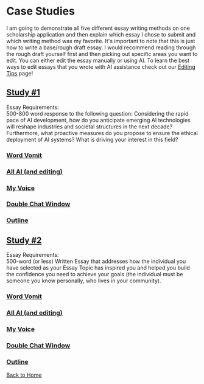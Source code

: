 # Case Studies

I am going to demonstrate all five different essay writing methods on one scholarship application and then explain which essay I chose to submit and which writing method was my favorite. It's important to note that this is just how to write a base/rough draft essay. I would recommend reading through the rough draft yourself first and then picking out specific areas you want to edit. You can either edit the essay manually or using AI. To learn the best ways to edit essays that you wrote with AI assistance check out our [Editing Tips](Editing-Tips.md) page! 

## [Study #1](https://www.nshss.org/scholarships/s/nshss-artificial-intelligence-ai-innovation-scholarship/)
Essay Requirements:  
500-800 word response to the following question: Considering the rapid pace of AI development, how do you anticipate emerging AI technologies will reshape industries and societal structures in the next decade? Furthermore, what proactive measures do you propose to ensure the ethical deployment of AI systems? What is driving your interest in this field? 
### [Word Vomit](https://chatgpt.com/share/66e7aff3-d2f4-800f-807c-4c5435de4fa2)
### [All AI (and editing)](https://chatgpt.com/share/9dd5e29c-2b92-4726-b47d-ee8674299e5b)
### [My Voice](https://chatgpt.com/share/66e7b817-57d4-800f-90f2-ef6437d9f546)
### [Double Chat Window](https://chatgpt.com/share/66e7b678-49a8-800f-ae3b-c8abd0f7a4c6)
### [Outline](https://chatgpt.com/share/66e7b3ca-b504-800f-bb04-c2988408cf1b)


## [Study #2](https://www.regions.com/about-regions/diversity-equity-inclusion/supporting-communities/essay-contest-scholarship)
Essay Requirements:  
500-word (or less) Written Essay that addresses how the individual you have selected as your Essay Topic has inspired you and helped you build the confidence you need to achieve your goals (the individual must be someone you know personally, who lives in your community). 

### [Word Vomit](https://poe.com/s/aOCvA84xE2kaHFRZLb1z)
### [All AI (and editing)](https://poe.com/s/gvGaCCIPkwey7KBQuzhF)
### [My Voice](https://poe.com/s/HGv2Xhq6L0a80OUPmK7y)
### [Double Chat Window](https://poe.com/s/ZBt208vPL3zKjv21ma01)
### [Outline](https://poe.com/s/Zz4G95OBoSadlukUJBCm)

[Back to Home](README.md)

